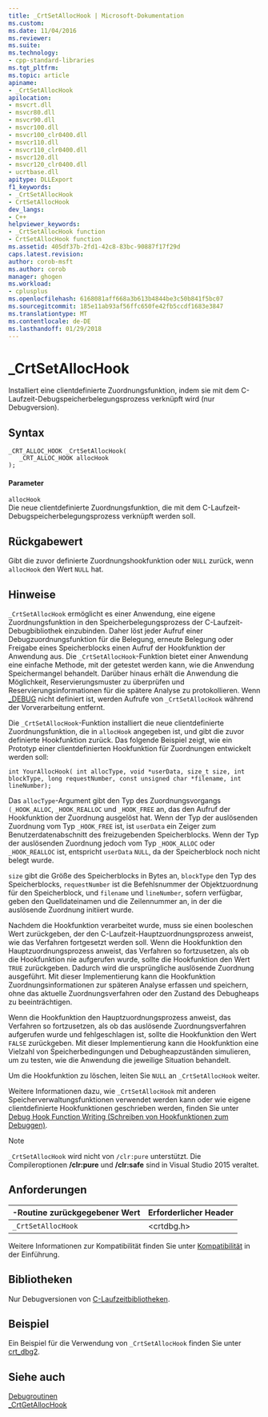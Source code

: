 ```yaml
---
title: _CrtSetAllocHook | Microsoft-Dokumentation
ms.custom: 
ms.date: 11/04/2016
ms.reviewer: 
ms.suite: 
ms.technology:
- cpp-standard-libraries
ms.tgt_pltfrm: 
ms.topic: article
apiname:
- _CrtSetAllocHook
apilocation:
- msvcrt.dll
- msvcr80.dll
- msvcr90.dll
- msvcr100.dll
- msvcr100_clr0400.dll
- msvcr110.dll
- msvcr110_clr0400.dll
- msvcr120.dll
- msvcr120_clr0400.dll
- ucrtbase.dll
apitype: DLLExport
f1_keywords:
- _CrtSetAllocHook
- CrtSetAllocHook
dev_langs:
- C++
helpviewer_keywords:
- _CrtSetAllocHook function
- CrtSetAllocHook function
ms.assetid: 405df37b-2fd1-42c8-83bc-90887f17f29d
caps.latest.revision: 
author: corob-msft
ms.author: corob
manager: ghogen
ms.workload:
- cplusplus
ms.openlocfilehash: 6168081aff668a3b613b4844be3c50b841f5bc07
ms.sourcegitcommit: 185e11ab93af56ffc650fe42fb5ccdf1683e3847
ms.translationtype: MT
ms.contentlocale: de-DE
ms.lasthandoff: 01/29/2018
---
```

# <a name="crtsetallochook"></a>_CrtSetAllocHook
Installiert eine clientdefinierte Zuordnungsfunktion, indem sie mit dem C-Laufzeit-Debugspeicherbelegungsprozess verknüpft wird (nur Debugversion).  
  
## <a name="syntax"></a>Syntax  
  
```  
_CRT_ALLOC_HOOK _CrtSetAllocHook(  
   _CRT_ALLOC_HOOK allocHook   
);  
```  
  
#### <a name="parameters"></a>Parameter  
 `allocHook`  
 Die neue clientdefinierte Zuordnungsfunktion, die mit dem C-Laufzeit-Debugspeicherbelegungsprozess verknüpft werden soll.  
  
## <a name="return-value"></a>Rückgabewert  
 Gibt die zuvor definierte Zuordnungshookfunktion oder `NULL` zurück, wenn `allocHook` den Wert `NULL` hat.  
  
## <a name="remarks"></a>Hinweise  
 `_CrtSetAllocHook` ermöglicht es einer Anwendung, eine eigene Zuordnungsfunktion in den Speicherbelegungsprozess der C-Laufzeit-Debugbibliothek einzubinden. Daher löst jeder Aufruf einer Debugzuordnungsfunktion für die Belegung, erneute Belegung oder Freigabe eines Speicherblocks einen Aufruf der Hookfunktion der Anwendung aus. Die `_CrtSetAllocHook`-Funktion bietet einer Anwendung eine einfache Methode, mit der getestet werden kann, wie die Anwendung Speichermangel behandelt. Darüber hinaus erhält die Anwendung die Möglichkeit, Reservierungsmuster zu überprüfen und Reservierungsinformationen für die spätere Analyse zu protokollieren. Wenn [_DEBUG](../../c-runtime-library/debug.md) nicht definiert ist, werden Aufrufe von `_CrtSetAllocHook` während der Vorverarbeitung entfernt.  
  
 Die `_CrtSetAllocHook`-Funktion installiert die neue clientdefinierte Zuordnungsfunktion, die in `allocHook` angegeben ist, und gibt die zuvor definierte Hookfunktion zurück. Das folgende Beispiel zeigt, wie ein Prototyp einer clientdefinierten Hookfunktion für Zuordnungen entwickelt werden soll:  
  
```  
int YourAllocHook( int allocType, void *userData, size_t size, int   
blockType, long requestNumber, const unsigned char *filename, int   
lineNumber);  
```  
  
 Das `allocType`-Argument gibt den Typ des Zuordnungsvorgangs `(_HOOK_ALLOC`, `_HOOK_REALLOC` und `_HOOK_FREE` an, das den Aufruf der Hookfunktion der Zuordnung ausgelöst hat. Wenn der Typ der auslösenden Zuordnung vom Typ `_HOOK_FREE` ist, ist `userData` ein Zeiger zum Benutzerdatenabschnitt des freizugebenden Speicherblocks. Wenn der Typ der auslösenden Zuordnung jedoch vom Typ `_HOOK_ALLOC` oder `_HOOK_REALLOC` ist, entspricht `userData` `NULL`, da der Speicherblock noch nicht belegt wurde.  
  
 `size` gibt die Größe des Speicherblocks in Bytes an, `blockType` den Typ des Speicherblocks, `requestNumber` ist die Befehlsnummer der Objektzuordnung für den Speicherblock, und `filename` und `lineNumber`, sofern verfügbar, geben den Quelldateinamen und die Zeilennummer an, in der die auslösende Zuordnung initiiert wurde.  
  
 Nachdem die Hookfunktion verarbeitet wurde, muss sie einen booleschen Wert zurückgeben, der den C-Laufzeit-Hauptzuordnungsprozess anweist, wie das Verfahren fortgesetzt werden soll. Wenn die Hookfunktion den Hauptzuordnungsprozess anweist, das Verfahren so fortzusetzen, als ob die Hookfunktion nie aufgerufen wurde, sollte die Hookfunktion den Wert `TRUE` zurückgeben. Dadurch wird die ursprüngliche auslösende Zuordnung ausgeführt. Mit dieser Implementierung kann die Hookfunktion Zuordnungsinformationen zur späteren Analyse erfassen und speichern, ohne das aktuelle Zuordnungsverfahren oder den Zustand des Debugheaps zu beeinträchtigen.  
  
 Wenn die Hookfunktion den Hauptzuordnungsprozess anweist, das Verfahren so fortzusetzen, als ob das auslösende Zuordnungsverfahren aufgerufen wurde und fehlgeschlagen ist, sollte die Hookfunktion den Wert `FALSE` zurückgeben. Mit dieser Implementierung kann die Hookfunktion eine Vielzahl von Speicherbedingungen und Debugheapzuständen simulieren, um zu testen, wie die Anwendung die jeweilige Situation behandelt.  
  
 Um die Hookfunktion zu löschen, leiten Sie `NULL` an `_CrtSetAllocHook` weiter.  
  
 Weitere Informationen dazu, wie `_CrtSetAllocHook` mit anderen Speicherverwaltungsfunktionen verwendet werden kann oder wie eigene clientdefinierte Hookfunktionen geschrieben werden, finden Sie unter [Debug Hook Function Writing (Schreiben von Hookfunktionen zum Debuggen)](/visualstudio/debugger/debug-hook-function-writing).  
  
> [!NOTE]
>  `_CrtSetAllocHook` wird nicht von `/clr:pure` unterstützt. Die Compileroptionen **/clr:pure** und **/clr:safe** sind in Visual Studio 2015 veraltet.  
  
## <a name="requirements"></a>Anforderungen  
  
|-Routine zurückgegebener Wert|Erforderlicher Header|  
|-------------|---------------------|  
|`_CrtSetAllocHook`|\<crtdbg.h>|  
  
 Weitere Informationen zur Kompatibilität finden Sie unter [Kompatibilität](../../c-runtime-library/compatibility.md) in der Einführung.  
  
## <a name="libraries"></a>Bibliotheken  
 Nur Debugversionen von [C-Laufzeitbibliotheken](../../c-runtime-library/crt-library-features.md).  
  
## <a name="example"></a>Beispiel  
 Ein Beispiel für die Verwendung von `_CrtSetAllocHook` finden Sie unter [crt_dbg2](https://github.com/Microsoft/VCSamples/tree/master/VC2010Samples/crt/crt_dbg2).  
  
## <a name="see-also"></a>Siehe auch  
 [Debugroutinen](../../c-runtime-library/debug-routines.md)   
 [_CrtGetAllocHook](../../c-runtime-library/reference/crtgetallochook.md)